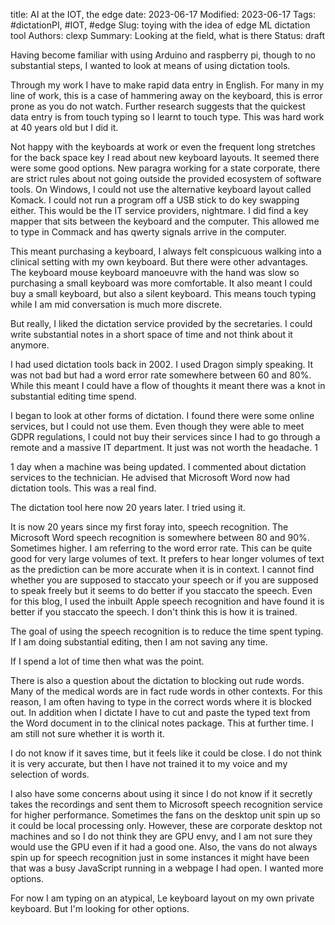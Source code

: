 title: AI at the IOT, the edge
date: 2023-06-17
Modified: 2023-06-17
Tags: #dictationPI, #IOT, #edge
Slug: toying with the idea of edge ML dictation tool
Authors: clexp
Summary: Looking at the field, what is there
Status: draft



Having become familiar with using Arduino and raspberry pi, though to no substantial steps, I wanted to look at means of using dictation tools.

Through my work I have to make rapid data entry in English. For many in my line of work, this is a case of hammering away on the keyboard, this is error prone as you do not watch. Further research suggests that the quickest data entry is from touch typing so I learnt to touch type. This was hard work at 40 years old but I did it.

Not happy with the keyboards at work or even the frequent long stretches for the back space key I read about new keyboard layouts. It seemed there were some good options. New paragra working for a state corporate, there are strict rules about not going outside the provided ecosystem of software tools. On Windows, I could not use the alternative keyboard layout called Komack. I could not run a program off a USB stick to do key swapping either. This would be the IT service providers, nightmare. I did find a key mapper that sits between the keyboard and the computer. This allowed me to type in Commack and has qwerty signals arrive in the computer.

This meant purchasing a keyboard, I always felt conspicuous walking into a clinical setting with my own keyboard. But there were other advantages. The keyboard mouse keyboard manoeuvre with the hand was slow so purchasing a small keyboard was more comfortable. It also meant I could buy a small keyboard, but also a silent keyboard. This means touch typing while I am mid conversation is much more discrete.

But really, I liked the dictation service provided by the secretaries. I could write substantial notes in a short space of time and not think about it anymore.

I had used dictation tools back in 2002. I used Dragon simply speaking. It was not bad but had a word error rate somewhere between 60 and 80%. While this meant I could have a flow of thoughts it meant there was a knot in substantial editing time spend.

I began to look at other forms of dictation. I found there were some online services, but I could not use them. Even though they were able to meet GDPR regulations, I could not buy their services since I had to go through a remote and a massive IT department. It just was not worth the headache. 1

1 day when a machine was being updated. I commented about dictation services to the technician. He advised that Microsoft Word now had dictation tools. This was a real find.

The dictation tool here now 20 years later. I tried using it.

It is now 20 years since my first foray into, speech recognition. The Microsoft Word speech recognition is somewhere between 80 and 90%. Sometimes higher. I am referring to the word error rate. This can be quite good for very large volumes of text. It prefers to hear longer volumes of text as the prediction can be more accurate when it is in context. I cannot find whether you are supposed to staccato your speech or if you are supposed to speak freely but it seems to do better if you staccato the speech. Even for this blog, I used the inbuilt Apple speech recognition and have found it is better if you staccato the speech. I don't think this is how it is trained.

The goal of using the speech recognition is to reduce the time spent typing. If I am doing substantial editing, then I am not saving any time.

If I spend a lot of time then what was the point.

There is also a question about the dictation to blocking out rude words. Many of the medical words are in fact rude words in other contexts. For this reason, I am often having to type in the correct words where it is blocked out. In addition when I dictate I have to cut and paste the typed text from the Word document in to the clinical notes package. This at further time. I am still not sure whether it is worth it.

I do not know if it saves time, but it feels like it could be close. I do not think it is very accurate, but then I have not trained it to my voice and my selection of words.

I also have some concerns about using it since I do not know if it secretly takes the recordings and sent them to Microsoft speech recognition service for higher performance. Sometimes the fans on the desktop unit spin up so it could be local processing only. However, these are corporate desktop not machines and so I do not think they are GPU envy, and I am not sure they would use the GPU even if it had a good one. Also, the vans do not always spin up for speech recognition just in some instances it might have been that was a busy JavaScript running in a webpage I had open. I wanted more options.

For now I am typing on an atypical, Le keyboard layout on my own private keyboard. But I'm looking for other options.